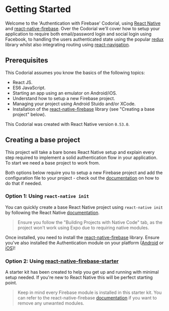 # Getting Started

Welcome to the 'Authentication with Firebase' Codorial, using [React Native](http://facebook.github.io/react-native/) and [react-native-firebase](https://rnfirebase.io).
Over the Codorial we'll cover how to setup your application to require both email/password login and social login using Facebook,
 to handling the users authenticated state using the popular [redux](https://redux.js.org/introduction) library whilst also integrating routing
 using [react-navigation](https://reactnavigation.org/).

## Prerequisites

This Codorial assumes you know the basics of the following topics:

- React JS.
- ES6 JavaScript.
- Starting an app using an emulator on Android/iOS.
- Understand how to setup a new Firebase project.
- Managing your project using Android Stuido and/or XCode.
- Installation of the [react-native-firebase](https://rnfirebase.io) library (see "Creating a base project" below).

This Codorial was created with React Native version `0.53.0`.

## Creating a base project

This project will take a bare bones React Native setup and explain every step required to implement a solid authentication flow in your application.
To start we need a base project to work from.

Both options below require you to setup a new Firebase project and add the configuration file to your project - check out the [documentation](https://rnfirebase.io/docs/v3.2.x/installation/initial-setup) on how to do that if needed.

### Option 1: Using `react-native init`

You can quickly create a base React Native project using `react-native init` by following the React Native [documentation](http://facebook.github.io/react-native/docs/getting-started.html).

> Ensure you follow the "Building Projects with Native Code" tab, as the project won't work using Expo due to requiring native modules.

Once installed, you need to install the [react-native-firebase](https://rnfirebase.io/docs/v3.2.x/installation/initial-setup) library. Ensure you've
also installed the Authentication module on your platform ([Android](https://rnfirebase.io/docs/v3.2.x/auth/android) or [iOS](https://rnfirebase.io/docs/v3.2.x/auth/ios))!

### Option 2: Using [react-native-firebase-starter](https://github.com/invertase/react-native-firebase-starter)

A starter kit has been created to help you get up and running with minimal setup needed. If you're new to React Native this will be perfect starting point.

> Keep in mind every Firebase module is installed in this starter kit. You can refer to the react-native-firebase [documentation](https://rnfirebase.io/docs) if you want to remove
any unwanted modules.

